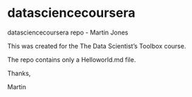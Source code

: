 datasciencecoursera
===================

datasciencecoursera repo - Martin Jones

This was created for the The Data Scientist’s Toolbox course.

The repo contains only a Helloworld.md file.
 
Thanks,

Martin
